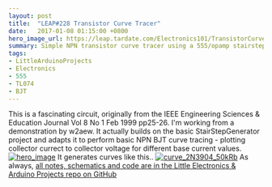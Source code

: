 ```yaml
---
layout: post
title:  "LEAP#228 Transistor Curve Tracer"
date:   2017-01-08 01:15:00 +0800
hero_image_url: https://leap.tardate.com/Electronics101/TransistorCurveTracer/assets/curve_2N3904_50kRb.gif
summary: Simple NPN transistor curve tracer using a 555/opamp stairstep generator circuit
tags:
- LittleArduinoProjects
- Electronics
- 555
- TL074
- BJT
---
```


This is a fascinating circuit, originally from the IEEE Engineering Sciences & Education Journal Vol 8 No 1 Feb 1999 pp25-26.
I'm working from a demonstration by w2aew.
It actually builds on the basic StairStepGenerator project and adapts it to perform basic NPN BJT curve tracing -
plotting collector currect to collector voltage for different base current values.
[![hero_image][hero_image]][project]
It generates curves like this..
[![curve_2N3904_50kRb][scope_image]][project]
As always, [all notes, schematics and code are in the Little Electronics & Arduino Projects repo on GitHub][project]

[leap]: http://leap.tardate.com
[project]: https://github.com/tardate/LittleArduinoProjects/tree/master/Electronics101/TransistorCurveTracer
[hero_image]: https://leap.tardate.com/Electronics101/TransistorCurveTracer/assets/TransistorCurveTracer_build.jpg
[scope_image]: https://leap.tardate.com/Electronics101/TransistorCurveTracer/assets/curve_2N3904_50kRb.gif

